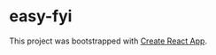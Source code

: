 # easy-fyi

This project was bootstrapped with [Create React App](https://github.com/facebookincubator/create-react-app).
